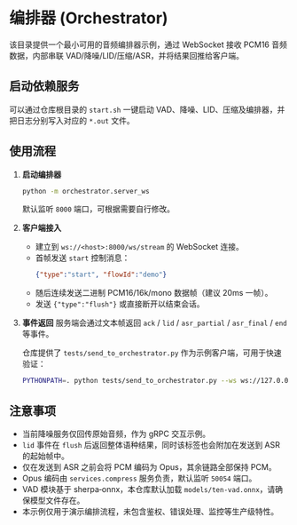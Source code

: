# 编排器 (Orchestrator)

该目录提供一个最小可用的音频编排器示例，通过 WebSocket 接收 PCM16 音频数据，内部串联 VAD/降噪/LID/压缩/ASR，并将结果回推给客户端。

## 启动依赖服务
可以通过仓库根目录的 `start.sh` 一键启动 VAD、降噪、LID、压缩及编排器，并把日志分别写入对应的 `*.out` 文件。

## 使用流程

1. **启动编排器**
   ```bash
   python -m orchestrator.server_ws
   ```
   默认监听 `8000` 端口，可根据需要自行修改。

2. **客户端接入**
   - 建立到 `ws://<host>:8000/ws/stream` 的 WebSocket 连接。
   - 首帧发送 `start` 控制消息：
     ```json
     {"type":"start", "flowId":"demo"}
     ```
   - 随后连续发送二进制 PCM16/16k/mono 数据帧（建议 20ms 一帧）。
   - 发送 `{"type":"flush"}` 或直接断开以结束会话。

3. **事件返回**
   服务端会通过文本帧返回 `ack` / `lid` / `asr_partial` / `asr_final` / `end` 等事件。

   仓库提供了 `tests/send_to_orchestrator.py` 作为示例客户端，可用于快速验证：

   ```bash
   PYTHONPATH=. python tests/send_to_orchestrator.py --ws ws://127.0.0.1:9000/ws/stream --input tests/test.wav
   ```

## 注意事项

- 当前降噪服务仅回传原始音频，作为 gRPC 交互示例。
- `lid` 事件在 `flush` 后返回整体语种结果，同时该标签也会附加在发送到 ASR 的起始帧中。
- 仅在发送到 ASR 之前会将 PCM 编码为 Opus，其余链路全部保持 PCM。
- Opus 编码由 `services.compress` 服务负责，默认监听 `50054` 端口。
- VAD 模块基于 sherpa‑onnx，本仓库默认加载 `models/ten-vad.onnx`，请确保模型文件存在。
- 本示例仅用于演示编排流程，未包含鉴权、错误处理、监控等生产级特性。
